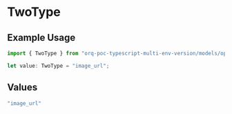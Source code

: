 # TwoType

## Example Usage

```typescript
import { TwoType } from "orq-poc-typescript-multi-env-version/models/operations";

let value: TwoType = "image_url";
```

## Values

```typescript
"image_url"
```